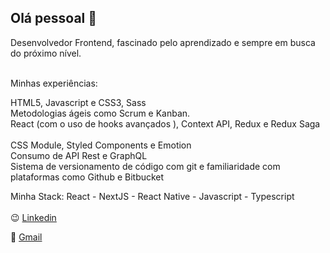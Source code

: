 ## Olá pessoal 👋

Desenvolvedor Frontend, fascinado pelo aprendizado e sempre em busca do próximo nível. 

<br/>Minhas experiências:

HTML5, Javascript e CSS3, Sass
<br/>Metodologias ágeis como Scrum e Kanban. 
<br/>React (com o uso de hooks avançados ), Context API, Redux e Redux Saga  
<br/>CSS Module, Styled Components e Emotion
<br/>Consumo de API Rest e GraphQL
<br/>Sistema de versionamento de código com git e familiaridade com plataformas como Github e Bitbucket 

Minha Stack: React - NextJS - React Native - Javascript - Typescript
</br></br>😉 [Linkedin](https://www.linkedin.com/in/thyago-ribeiro-879113206/) 
 
📧 [Gmail](thyagoribeiro608@gmail.com)
